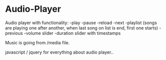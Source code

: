 # Audio-Player

Audio player with functionality:
-play
-pause
-reload
-next
-playlist (songs are playing one after another, when last song on list is end, first one starts)
-previous
-volume slider
-duration slider with timestamps


Music is going from /media file.

javascript / jquery for everything about audio player..

